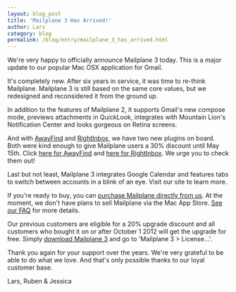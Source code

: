 ```yaml
---
layout: blog_post
title: 'Mailplane 3 Has Arrived!'
author: Lars
category: blog
permalink: /blog/entry/mailplane_3_has_arrived.html
---
```


We're very happy to officially announce Mailplane 3 today. This is a major update to our popular Mac OSX application for Gmail.

It's completely new. After six years in service, it was time to re-think Mailplane. Mailplane 3 is still based on the same core values, but we redesigned and reconsidered it from the ground up.

In addition to the features of Mailplane 2, it supports Gmail's new compose mode, previews attachments in QuickLook, integrates with Mountain Lion's Notification Center and looks gorgeous on Retina screens.

And with [AwayFind](https://www.awayfind.com) and [RightInbox](http://www.rightinbox.com), we have two new plugins on board. Both were kind enough to give Mailplane users a 30% discount until May 15th. Click [here for AwayFind](http://orchant.awayfind.com/admin/upgrade?promo_code=awayplane) and [here for RightInbox](https://sites.fastspring.com/rightinbox/instant/rightinbox-subscription?coupon=MAILPLANE3). We urge you to check them out!

Last but not least, Mailplane 3 integrates Google Calendar and features tabs to switch between accounts in a blink of an eye. Visit our site to learn more.

If you're ready to buy, you can [purchase Mailplane directly from us](https://mailplaneapp.com/buy). At the moment, we don't have plans to sell Mailplane via the Mac App Store. [See our FAQ](/faq/entry/can_i_buy_mailplane_in_the_mac_app_store) for more details.

Our previous customers are eligible for a 20% upgrade discount and all customers who bought it on or after October 1 2012 will get the upgrade for free. Simply [download Mailplane 3](http://update.mailplaneapp.com/mailplane_3.php) and go to 'Mailplane 3 > License...'.

Thank you again for your support over the years. We're very grateful to be able to do what we love. And that's only possible thanks to our loyal customer base.

Lars, Ruben &amp; Jessica